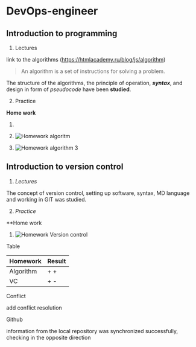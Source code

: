 # DevOps-engineer

## Introduction to programming 


1. Lectures 

link to the algorithms (https://htmlacademy.ru/blog/js/algorithm)

>An algorithm is a set of instructions for solving a problem.


The structure of the algorithms, the principle of operation, ***syntax***, and design in form of *pseudocode* have been **studied**.


2. Practice 

**Home work**

1. 

2.  ![Homework algoritm](HW1.jPG) 

3. ![Homework algorithm 3](HW3.jpg)


## Introduction to version control

1. *Lectures*


The concept of version control, setting up software, syntax, MD language and working in GIT was studied.


2. *Practice*


**Home work


1. ![Homework Version control](HWVC1.jpg)



Table

| Homework | Result |
|----------|--------|
| Algorithm | + + |
| VC | + - |


Conflict


add conflict resolution

Github

information from the local repository was synchronized successfully, checking in the opposite direction
